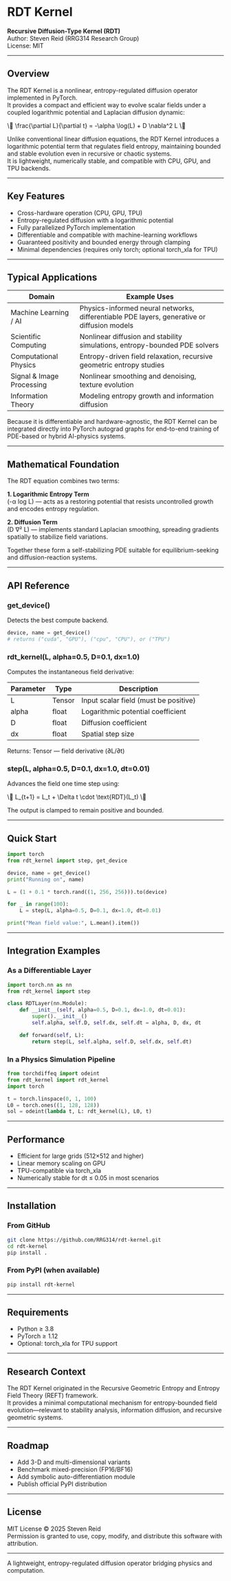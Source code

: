 # RDT Kernel

**Recursive Diffusion-Type Kernel (RDT)**  
Author: Steven Reid (RRG314 Research Group)  
License: MIT  

---

## Overview

The RDT Kernel is a nonlinear, entropy-regulated diffusion operator implemented in PyTorch.  
It provides a compact and efficient way to evolve scalar fields under a coupled logarithmic potential and Laplacian diffusion dynamic:

\
\frac{\partial L}{\partial t} = -\alpha \log(L) + D \nabla^2 L
\

Unlike conventional linear diffusion equations, the RDT Kernel introduces a logarithmic potential term that regulates field entropy, maintaining bounded and stable evolution even in recursive or chaotic systems.  
It is lightweight, numerically stable, and compatible with CPU, GPU, and TPU backends.

---

## Key Features

- Cross-hardware operation (CPU, GPU, TPU)  
- Entropy-regulated diffusion with a logarithmic potential  
- Fully parallelized PyTorch implementation  
- Differentiable and compatible with machine-learning workflows  
- Guaranteed positivity and bounded energy through clamping  
- Minimal dependencies (requires only torch; optional torch_xla for TPU)

---

## Typical Applications

| Domain | Example Uses |
|--------|---------------|
| Machine Learning / AI | Physics-informed neural networks, differentiable PDE layers, generative or diffusion models |
| Scientific Computing | Nonlinear diffusion and stability simulations, entropy-bounded PDE solvers |
| Computational Physics | Entropy-driven field relaxation, recursive geometric entropy studies |
| Signal & Image Processing | Nonlinear smoothing and denoising, texture evolution |
| Information Theory | Modeling entropy growth and information diffusion |

Because it is differentiable and hardware-agnostic, the RDT Kernel can be integrated directly into PyTorch autograd graphs for end-to-end training of PDE-based or hybrid AI-physics systems.

---

## Mathematical Foundation

The RDT equation combines two terms:

**1. Logarithmic Entropy Term**  
(-α log L) — acts as a restoring potential that resists uncontrolled growth and encodes entropy regulation.

**2. Diffusion Term**  
(D ∇² L) — implements standard Laplacian smoothing, spreading gradients spatially to stabilize field variations.

Together these form a self-stabilizing PDE suitable for equilibrium-seeking and diffusion-reaction systems.

---

## API Reference

### get_device()
Detects the best compute backend.

```python
device, name = get_device()
# returns ("cuda", "GPU"), ("cpu", "CPU"), or ("TPU")
```

### rdt_kernel(L, alpha=0.5, D=0.1, dx=1.0)
Computes the instantaneous field derivative:

| Parameter | Type | Description |
|------------|------|-------------|
| L | Tensor | Input scalar field (must be positive) |
| alpha | float | Logarithmic potential coefficient |
| D | float | Diffusion coefficient |
| dx | float | Spatial step size |

Returns: Tensor — field derivative (∂L/∂t)

### step(L, alpha=0.5, D=0.1, dx=1.0, dt=0.01)
Advances the field one time step using:

\
L_{t+1} = L_t + \Delta t \cdot \text{RDT}(L_t)
\

The output is clamped to remain positive and bounded.

---

## Quick Start

```python
import torch
from rdt_kernel import step, get_device

device, name = get_device()
print("Running on", name)

L = (1 + 0.1 * torch.rand((1, 256, 256))).to(device)

for _ in range(100):
    L = step(L, alpha=0.5, D=0.1, dx=1.0, dt=0.01)

print("Mean field value:", L.mean().item())
```

---

## Integration Examples

### As a Differentiable Layer
```python
import torch.nn as nn
from rdt_kernel import step

class RDTLayer(nn.Module):
    def __init__(self, alpha=0.5, D=0.1, dx=1.0, dt=0.01):
        super().__init__()
        self.alpha, self.D, self.dx, self.dt = alpha, D, dx, dt

    def forward(self, L):
        return step(L, self.alpha, self.D, self.dx, self.dt)
```

### In a Physics Simulation Pipeline
```python
from torchdiffeq import odeint
from rdt_kernel import rdt_kernel
import torch

t = torch.linspace(0, 1, 100)
L0 = torch.ones((1, 128, 128))
sol = odeint(lambda t, L: rdt_kernel(L), L0, t)
```

---

## Performance

- Efficient for large grids (512×512 and higher)  
- Linear memory scaling on GPU  
- TPU-compatible via torch_xla  
- Numerically stable for dt ≤ 0.05 in most scenarios  

---

## Installation

### From GitHub
```bash
git clone https://github.com/RRG314/rdt-kernel.git
cd rdt-kernel
pip install .
```

### From PyPI (when available)
```bash
pip install rdt-kernel
```

---

## Requirements

- Python ≥ 3.8  
- PyTorch ≥ 1.12  
- Optional: torch_xla for TPU support  

---

## Research Context

The RDT Kernel originated in the Recursive Geometric Entropy and Entropy Field Theory (REFT) framework.  
It provides a minimal computational mechanism for entropy-bounded field evolution—relevant to stability analysis, information diffusion, and recursive geometric systems.

---

## Roadmap

- Add 3-D and multi-dimensional variants  
- Benchmark mixed-precision (FP16/BF16)  
- Add symbolic auto-differentiation module  
- Publish official PyPI distribution  

---

## License

MIT License © 2025 Steven Reid  
Permission is granted to use, copy, modify, and distribute this software with attribution.

---

A lightweight, entropy-regulated diffusion operator bridging physics and computation.
